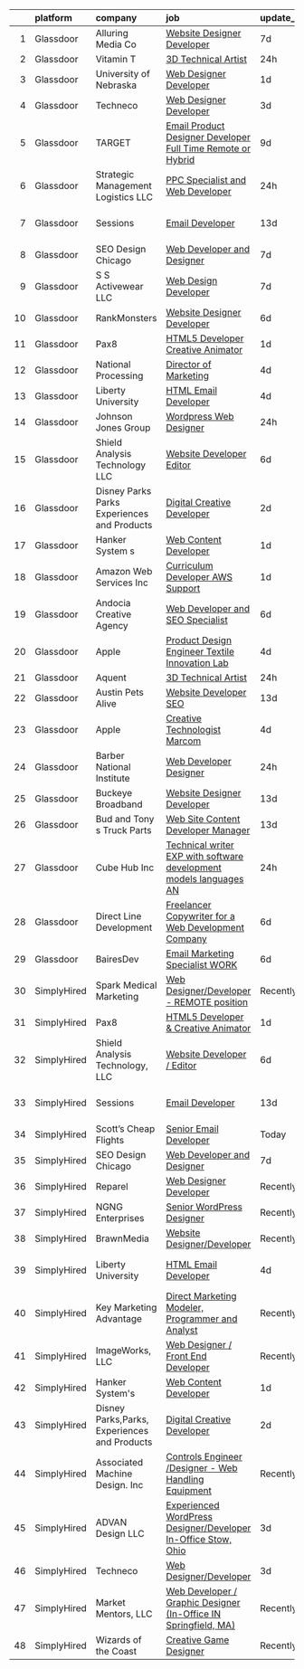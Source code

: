 

|    | platform    | company                                      | job                                                                                                                                                                                                                                                                                                                                                                                                                                                                                                                                                                                                                                                                                                                                                                                                                                                                                                                                                                                                                                                                                                                                                                                                                                                                                                                                                                                                | update_time   | location                  |
|---:|:------------|:---------------------------------------------|:---------------------------------------------------------------------------------------------------------------------------------------------------------------------------------------------------------------------------------------------------------------------------------------------------------------------------------------------------------------------------------------------------------------------------------------------------------------------------------------------------------------------------------------------------------------------------------------------------------------------------------------------------------------------------------------------------------------------------------------------------------------------------------------------------------------------------------------------------------------------------------------------------------------------------------------------------------------------------------------------------------------------------------------------------------------------------------------------------------------------------------------------------------------------------------------------------------------------------------------------------------------------------------------------------------------------------------------------------------------------------------------------------|:--------------|:--------------------------|
|  1 | Glassdoor   | Alluring Media Co                            | [Website Designer Developer](https://www.glassdoor.com/partner/jobListing.htm?pos=126&ao=1136043&s=58&guid=00000181420f76d5b10a90a3b1a4826f&src=GD_JOB_AD&t=SR&vt=w&ea=1&cs=1_2bfa8b9f&cb=1654670719005&jobListingId=1007906581302&jrtk=3-0-1g510utnoi6jt801-1g510uto8jor2800-295cdde55712cc59-)                                                                                                                                                                                                                                                                                                                                                                                                                                                                                                                                                                                                                                                                                                                                                                                                                                                                                                                                                                                                                                                                                                   | 7d            | Remote                    |
|  2 | Glassdoor   | Vitamin T                                    | [3D Technical Artist](https://www.glassdoor.com/partner/jobListing.htm?pos=115&ao=1110586&s=58&guid=00000181420f76d5b10a90a3b1a4826f&src=GD_JOB_AD&t=SR&vt=w&cs=1_6872a4a8&cb=1654670719004&jobListingId=1007924250804&cpc=654405A9B1E0A9F5&jrtk=3-0-1g510utnoi6jt801-1g510uto8jor2800-b676246afe9ffab5--6NYlbfkN0DMrcEu7yrtATojKJA7cEzGQ3FdRGWLh0CZQInL4ECGI6k5tN82kdM0OKoro5eXmjqrlAnDtckO5oeRnp0WuwL4LRISKzB96TROHOn88Gkm_ZjVTDxR6yvKi-wTEpxbYoH4Q9Epgd_JwKUcv74onN9sPbFCnxTAPOYzeQVeoWsKFFG48aRyXPbZg_c8o8HQUkyBLeP18y6gGbj-KIS4NwKuHzAz3iHbjP5NMaPDpdMCUrbO1SPcQE5Q_i_n8wWPzJzYgDxcHcLWFjmxGG2SN2oE9dEG_3tyGv7q4xSefD5M16GuxkRY651kTaj3e3BYoZ1mPBX6rWTFuRH4ngFdeFT4-eXctfyuYKcKSZBf-VPc1Tx8T-28Rjv5ztYdtDaCKIQuY5r2HZPiJ0rjs7Ee65oacf8VgrbIRB7KTFtzgZnpIkdsTIOp2EXkDxEmYL1PvHuFic4n7EHbvA8LIbdS3h8DBsynNnbZdQc%3D)                                                                                                                                                                                                                                                                                                                                                                                                                                                                                                                                                                            | 24h           | Remote                    |
|  3 | Glassdoor   | University of Nebraska                       | [Web Designer Developer](https://www.glassdoor.com/partner/jobListing.htm?pos=130&ao=1136043&s=58&guid=00000181420f76d5b10a90a3b1a4826f&src=GD_JOB_AD&t=SR&vt=w&cs=1_4932908f&cb=1654670719009&jobListingId=1007921911914&jrtk=3-0-1g510utnoi6jt801-1g510uto8jor2800-89ffd1f29559e3c7-)                                                                                                                                                                                                                                                                                                                                                                                                                                                                                                                                                                                                                                                                                                                                                                                                                                                                                                                                                                                                                                                                                                            | 1d            | Lincoln, NE               |
|  4 | Glassdoor   | Techneco                                     | [Web Designer Developer](https://www.glassdoor.com/partner/jobListing.htm?pos=119&ao=1136043&s=58&guid=00000181420f76d5b10a90a3b1a4826f&src=GD_JOB_AD&t=SR&vt=w&ea=1&cs=1_fa71305d&cb=1654670719004&jobListingId=1007917975416&jrtk=3-0-1g510utnoi6jt801-1g510uto8jor2800-5066b3ab79b21723-)                                                                                                                                                                                                                                                                                                                                                                                                                                                                                                                                                                                                                                                                                                                                                                                                                                                                                                                                                                                                                                                                                                       | 3d            | Remote                    |
|  5 | Glassdoor   | TARGET                                       | [Email Product Designer   Developer  Full Time Remote or Hybrid ](https://www.glassdoor.com/partner/jobListing.htm?pos=121&ao=1136043&s=58&guid=00000181420f76d5b10a90a3b1a4826f&src=GD_JOB_AD&t=SR&vt=w&cs=1_3b979b85&cb=1654670719004&jobListingId=1007900471696&jrtk=3-0-1g510utnoi6jt801-1g510uto8jor2800-d89c527548f3a6a0-)                                                                                                                                                                                                                                                                                                                                                                                                                                                                                                                                                                                                                                                                                                                                                                                                                                                                                                                                                                                                                                                                   | 9d            | Minneapolis, MN           |
|  6 | Glassdoor   | Strategic Management   Logistics  LLC        | [PPC Specialist and Web Developer](https://www.glassdoor.com/partner/jobListing.htm?pos=128&ao=1136043&s=58&guid=00000181420f76d5b10a90a3b1a4826f&src=GD_JOB_AD&t=SR&vt=w&ea=1&cs=1_3c343301&cb=1654670719005&jobListingId=1007923523357&jrtk=3-0-1g510utnoi6jt801-1g510uto8jor2800-b8264b3868177b54-)                                                                                                                                                                                                                                                                                                                                                                                                                                                                                                                                                                                                                                                                                                                                                                                                                                                                                                                                                                                                                                                                                             | 24h           | Remote                    |
|  7 | Glassdoor   | Sessions                                     | [Email Developer](https://www.glassdoor.com/partner/jobListing.htm?pos=124&ao=1136043&s=58&guid=00000181420f76d5b10a90a3b1a4826f&src=GD_JOB_AD&t=SR&vt=w&ea=1&cs=1_15a55469&cb=1654670719004&jobListingId=1007892911306&jrtk=3-0-1g510utnoi6jt801-1g510uto8jor2800-9548a622875b6647-)                                                                                                                                                                                                                                                                                                                                                                                                                                                                                                                                                                                                                                                                                                                                                                                                                                                                                                                                                                                                                                                                                                              | 13d           | San Francisco, CA         |
|  8 | Glassdoor   | SEO Design Chicago                           | [Web Developer and Designer](https://www.glassdoor.com/partner/jobListing.htm?pos=118&ao=1136043&s=58&guid=00000181420f76d5b10a90a3b1a4826f&src=GD_JOB_AD&t=SR&vt=w&ea=1&cs=1_354627e6&cb=1654670719004&jobListingId=1007905745551&jrtk=3-0-1g510utnoi6jt801-1g510uto8jor2800-edb5c12235ecbca6-)                                                                                                                                                                                                                                                                                                                                                                                                                                                                                                                                                                                                                                                                                                                                                                                                                                                                                                                                                                                                                                                                                                   | 7d            | Remote                    |
|  9 | Glassdoor   | S S Activewear LLC                           | [Web Design Developer](https://www.glassdoor.com/partner/jobListing.htm?pos=104&ao=1110586&s=58&guid=00000181420f76d5b10a90a3b1a4826f&src=GD_JOB_AD&t=SR&vt=w&cs=1_cb188b65&cb=1654670718997&jobListingId=1007907546318&cpc=859E8375EF74B3CF&jrtk=3-0-1g510utnoi6jt801-1g510uto8jor2800-9a94e0e65c736bca--6NYlbfkN0Ajr136nt6A_LHOZ7dazkZBMRVGXfFx1UH3hXSlGZi78qV2vh4IIPaG56QxCFgA56Adpr9RaXdipIXu1R4bmSOvMziN5foyE-Hu6-wOJzorB798i-BTTof0WkY407sJ8JJ-b48jkEdELNvzxft-sRf5NMtJ6JiYIBRDHRpWroXbQqBaO_5kxxHvN-KYbt9H9FU-F8bCVWeed56PDkhqUEuRGHhHzWK0Nu3lZP0kPet2iRwACwaCwOfDb-EMyWgGqkFBfEX0pZYyDDoo67LMiU5gVWP8y8nrdgrxfW8xZPDd7nd8kIL1_9PGLJ-K0K97tnF0AmKrmVN75tK-dEM6sJcGKpVt3GahmUFfa00_tA8DVnxXoVhhkc6bTDv65Hq2cEDWNFiKUO8OlNcfRuXG6L3qh4z1daCCXWISt0xRCSm5rEtvxV2QhP2Hy1B2GBP0IF7EuSzLWAtjkAPrg3tsdTG22g9Cr4PguJyc6m9VmLJAq5XJN0LqP3osJFIo5ZD7kVt5hr8iO6xQQw3J1Dt4ywMcRriKFtI9JssEPMJq9ey7LiUjN5BbOWFaOtJY9AVFgHS0BkRT5DQm-E5d30JlOqVugcqIVq8v8i3RTg-ON-fO-Mt3i1Q3F1CV_WZ6mhO1CVFQIHr3eEq1n-3Tjs_bZgFnOI4-LrXbQ325YyWSpBFpR2B6yCoSW8_Vb4noEsLrPYv5q7C_TOzKv64kDWWLgNXewmyMBr0F51g9IceQM8J3MvjEES3ujFsqL2FV1Tl8PtY%3D)                                                                                                                                                                                                                                                                           | 7d            | Bolingbrook, IL           |
| 10 | Glassdoor   | RankMonsters                                 | [Website Designer Developer](https://www.glassdoor.com/partner/jobListing.htm?pos=122&ao=1136043&s=58&guid=00000181420f76d5b10a90a3b1a4826f&src=GD_JOB_AD&t=SR&vt=w&ea=1&cs=1_4fbd7de3&cb=1654670719004&jobListingId=1007910337383&jrtk=3-0-1g510utnoi6jt801-1g510uto8jor2800-674257233b906c81-)                                                                                                                                                                                                                                                                                                                                                                                                                                                                                                                                                                                                                                                                                                                                                                                                                                                                                                                                                                                                                                                                                                   | 6d            | Oklahoma City, OK         |
| 11 | Glassdoor   | Pax8                                         | [HTML5 Developer   Creative Animator](https://www.glassdoor.com/partner/jobListing.htm?pos=117&ao=1136043&s=58&guid=00000181420f76d5b10a90a3b1a4826f&src=GD_JOB_AD&t=SR&vt=w&ea=1&cs=1_82fc2706&cb=1654670719004&jobListingId=1007921790278&jrtk=3-0-1g510utnoi6jt801-1g510uto8jor2800-94e32ab3bd5f2716-)                                                                                                                                                                                                                                                                                                                                                                                                                                                                                                                                                                                                                                                                                                                                                                                                                                                                                                                                                                                                                                                                                          | 1d            | Denver, CO                |
| 12 | Glassdoor   | National Processing                          | [Director of Marketing](https://www.glassdoor.com/partner/jobListing.htm?pos=105&ao=1110586&s=58&guid=00000181420f76d5b10a90a3b1a4826f&src=GD_JOB_AD&t=SR&vt=w&ea=1&cs=1_1efac529&cb=1654670718998&jobListingId=1007916964215&cpc=3B453408E5782294&jrtk=3-0-1g510utnoi6jt801-1g510uto8jor2800-dc6cab13f25e018c--6NYlbfkN0AO-lx13pzomzdSppJUWL3QXsQT8oyFk4U4LWH8QC50ColyNbWeS4BJzYXHWe0txg8CfUGoEEFySOmU_Gayl2XdIB9dvWMJG8hAmScqqUOk8-tvtY76W36MKcp7hcK7cXkDpVr4IV94xAZg-Q2B_bjpuKX6JGgzId8Sz0C_POTt1D2jncYGW4vnO8To6aTSApGZotzpuwoE3WzFFoVUVvtinpDKeJeCrTcGJPnqI1uUlU0YLXQfJxyAFd2Asn_Mi2RUvH1WouKzb9ZLHU4ub1XcalaBphByBGH6ErYeIVg-WCwhvvw0mgqXfLPItx_ytZ8u6emL-DE1xsiS92M1JuhA7oEpSSzIPv2JrZDfDiL5mOuYbDgp3uyXbDwIj-s0ZzwEsqgBzGQPg_SdjiP34ApkYuv8ztjPMPLxa84uVvxn9RgvYx41iYh3Otpo7ul6xIonoEqK0lnd-qiZDNLap9tKgwGF0I2AjO6kvlcrAo_jvmPe6EjFDHkY5ioQw1RD29-1VHa6zNdc_w%3D%3D)                                                                                                                                                                                                                                                                                                                                                                                                                                                                                                                       | 4d            | Orem, UT                  |
| 13 | Glassdoor   | Liberty University                           | [HTML Email Developer](https://www.glassdoor.com/partner/jobListing.htm?pos=108&ao=1110586&s=58&guid=00000181420f76d5b10a90a3b1a4826f&src=GD_JOB_AD&t=SR&vt=w&ea=1&cs=1_a1e8dc55&cb=1654670719003&jobListingId=1007915758186&cpc=8795CF9063CD573D&jrtk=3-0-1g510utnoi6jt801-1g510uto8jor2800-8008f5f408073523--6NYlbfkN0DJj_xBnMkxta0JkMhp2zrLnOUztiQYfsFoMajxVnxJH1F0cTi7s2M4ahEdLdWFO-BqmRaLUpbwRIZ7IJNE5Jhy2Q0vZVUdHycJeJyACt3qfLEXBtyRyPrgrnr3HxdQLYX3EwJ4XPiDxoSfjsS-rituzWuBLTDBkYgFntRSehJ6_bQZ9iUcKZ1AGEA1ZSy-_-T9RKRuvADRKy2x34fDEx1FAJkBehqWEDXQ_xxn7LT-JYkLa8ZQgnKZVbW_00pYifZFtRKmxoPXwmjIPjnu5tpoPOSL2PuStkEM1luHdpSsgLTNcPCZlksWKGsKbI6BysEbDtmdZ6wzgXScQFpJTt2eWVLpNhB6Unw00imNo6_yfw743MsZipFHmREeVqkwGXeostkyKp7ao5-keHwqy3NZIkA4H9Z2OO9hYMSYqFkqs1jO6QtoOCboHnpvjNGEDubPVnyaoJMFiA3UA3tpfVQytDc3viEXIJspuk5AYxYjznzmdtccDqfr)                                                                                                                                                                                                                                                                                                                                                                                                                                                                                                                                                    | 4d            | Remote                    |
| 14 | Glassdoor   | Johnson Jones Group                          | [Wordpress Web Designer](https://www.glassdoor.com/partner/jobListing.htm?pos=106&ao=1110586&s=58&guid=00000181420f76d5b10a90a3b1a4826f&src=GD_JOB_AD&t=SR&vt=w&ea=1&cs=1_6960b02f&cb=1654670718998&jobListingId=1007923885655&cpc=853DEF62E69EE75B&jrtk=3-0-1g510utnoi6jt801-1g510uto8jor2800-74ba3f37502d1dbb--6NYlbfkN0Dx3r3E47sSe5bB3PIy1uzBZvlB7xy2NhfhZMlxQTsxrNljbzALwoFlemZqpwsA4X5YAZchh29iNBPa5Dm-Lz20zJ6TY0w5NPSqnN7l5qEJlcjTATVKvKCKvfynWotjZDWt-DUjluayW79kr6SjlA35I_6Fou1avHhH58zd5xjzWBtru1mOw_Fo1A-fGR_PM_GAwk4GVgLYNcQb396TLEycXGZr_IqZFTKTgH7cuBYrcgZDlAXd2bmt0RW0KeWdLJ7SB5H_Fy2KpuwsmA9wQwUVbaDwLECE_C8JQpKLtKob3SKXjRwAqT50lKe8IBRmlHMZX8oEueQ13IbpqwQDRs2wM-yOn2kegOF0QmUw0yiitEzb71Bx16zExIsoFAUIERE2KG6TC0eXmsFtuOIih2G2ezFgUopl6sKJgvB6sU2U4_fK12Sq1_m7origGhjBesxHt4Ik7UFYCZPab9kevnGk5F69oVsgWJELR_JsxATVeZRngNp0rjESwwfYVqqxgDBO5L7qkE-xlg%3D%3D)                                                                                                                                                                                                                                                                                                                                                                                                                                                                                                                      | 24h           | Remote                    |
| 15 | Glassdoor   | Shield Analysis Technology  LLC              | [Website Developer   Editor](https://www.glassdoor.com/partner/jobListing.htm?pos=101&ao=1110586&s=58&guid=00000181420f76d5b10a90a3b1a4826f&src=GD_JOB_AD&t=SR&vt=w&ea=1&cs=1_3b32d096&cb=1654670718997&jobListingId=1007910318418&cpc=F23077D7ED2226A1&jrtk=3-0-1g510utnoi6jt801-1g510uto8jor2800-1892fc351d5545fc--6NYlbfkN0A7LSr4CKZbumFuJknH5ykF-QeZfrUa1JqeHNw83nAVsH8lo3uH_6lugSpin4uZHVi1kMiaB4MGUQ-QxtgHE0ovt8yOD-Sl5ApIsHXCZxiEtMS6SqhOo4dhLxdscFZ0bESxhugF_VPlDnSTY0-BF8B2APJCm9FWs9Q941fcoRAxd96HFbEEwfsf4VR_194Ot_UIL7434uldTTw7inWa74j0Zwj80v6KQ9-nKu7AVlWHChMYlUUdVPO8OwwqQ9ESqaAEbPtlKL3rvZrgvv3YZZD4cAfOwi3qleA9-OH_zfC80Omz1stdkFGtEzab3wqM1rN-0Qeh9GzdTAOSQrgNBHGlEsHQMrHLdl95SuvRjo2TmJ4Fs0qoO_67lwmIqwBXaCGGjPFj5OC9yCTLtuuh9iKwIOka2cOWVGcDRHmis1P3M28q0hIKkyZvIBc2UawxHPtrl-oylZbeM7YU70ZrUKsP2C5JfLy82GY8FkxXPif8LRU8qJoNk9eBlagKoC2IDb5nPFAZ8OQ_4w%3D%3D)                                                                                                                                                                                                                                                                                                                                                                                                                                                                                                                  | 6d            | Fort Belvoir, VA          |
| 16 | Glassdoor   | Disney Parks Parks  Experiences and Products | [Digital Creative Developer](https://www.glassdoor.com/partner/jobListing.htm?pos=109&ao=1110586&s=58&guid=00000181420f76d5b10a90a3b1a4826f&src=GD_JOB_AD&t=SR&vt=w&cs=1_8b068616&cb=1654670719003&jobListingId=1007919203776&cpc=FB7E4A1762AE5BEC&jrtk=3-0-1g510utnoi6jt801-1g510uto8jor2800-5c1bccbd7b2ce9ee--6NYlbfkN0DAFTyt7pbDCC2JPO79CSdi1dIb81yjczP5qsKcZIxgiRd1qisRd4re16D_VG3-wzWgmoe7oQDeeAIvolxAjDaPvFxS9dXZBFaq5HoUG9jpdyR6O86mo0bpt1FEZExDBSlXAvlp_Zpdk8xvK9F3UBlZRW-7WhXetAo2rdal1acZF4iGmnLcGel9XEmoflYTxGIf1dyWmfUKVTjaSVaTg88pBFK9pJFxvJ2SxEaNK08a2sseCCUrrU9TDPpTxs87xbgjUripenKp6ImhV_RpK5QSbkEWJG_rVoF9yzpxiUBsShXF57tI18YsONZVCEOXPXHR54wAwg3S9Wj3z2JJ5B13MzZ9vAS7PHN0zb8WgMoeKCP8G33hQyEcY6bliWHtzRTf9tdhFvfDDcP92veZQ2qsJhsK6WVLFU9zqoxNvYwmpygKckqPD92Xh1w27t7K1MA%3D)                                                                                                                                                                                                                                                                                                                                                                                                                                                                                                                                                                                                     | 2d            | New York, NY              |
| 17 | Glassdoor   | Hanker System s                              | [Web Content Developer](https://www.glassdoor.com/partner/jobListing.htm?pos=116&ao=1136043&s=58&guid=00000181420f76d5b10a90a3b1a4826f&src=GD_JOB_AD&t=SR&vt=w&ea=1&cs=1_45ea5560&cb=1654670719004&jobListingId=1007920966722&jrtk=3-0-1g510utnoi6jt801-1g510uto8jor2800-4bd204d5999c692c-)                                                                                                                                                                                                                                                                                                                                                                                                                                                                                                                                                                                                                                                                                                                                                                                                                                                                                                                                                                                                                                                                                                        | 1d            | Remote                    |
| 18 | Glassdoor   | Amazon Web Services  Inc                     | [Curriculum Developer  AWS Support](https://www.glassdoor.com/partner/jobListing.htm?pos=120&ao=1136043&s=58&guid=00000181420f76d5b10a90a3b1a4826f&src=GD_JOB_AD&t=SR&vt=w&cs=1_2ccecba5&cb=1654670719004&jobListingId=1007920772166&jrtk=3-0-1g510utnoi6jt801-1g510uto8jor2800-3262a55aecb4d11c-)                                                                                                                                                                                                                                                                                                                                                                                                                                                                                                                                                                                                                                                                                                                                                                                                                                                                                                                                                                                                                                                                                                 | 1d            | Remote                    |
| 19 | Glassdoor   | Andocia Creative Agency                      | [Web Developer and SEO Specialist](https://www.glassdoor.com/partner/jobListing.htm?pos=123&ao=1136043&s=58&guid=00000181420f76d5b10a90a3b1a4826f&src=GD_JOB_AD&t=SR&vt=w&ea=1&cs=1_9a85a2ac&cb=1654670719004&jobListingId=1007910325652&jrtk=3-0-1g510utnoi6jt801-1g510uto8jor2800-3e71974dd9827fa4-)                                                                                                                                                                                                                                                                                                                                                                                                                                                                                                                                                                                                                                                                                                                                                                                                                                                                                                                                                                                                                                                                                             | 6d            | Remote                    |
| 20 | Glassdoor   | Apple                                        | [Product Design Engineer   Textile Innovation Lab](https://www.glassdoor.com/partner/jobListing.htm?pos=112&ao=1110586&s=58&guid=00000181420f76d5b10a90a3b1a4826f&src=GD_JOB_AD&t=SR&vt=w&cs=1_ce8f100f&cb=1654670719003&jobListingId=1007917013213&cpc=F41FEAB56D215062&jrtk=3-0-1g510utnoi6jt801-1g510uto8jor2800-52557b5b7159e8dc--6NYlbfkN0BvKrLyj5gPmtZO9T8euul8TCxuuKNOtzRJOomxnwSEodTz2Bc-sPZlO_uSwsktAegDR1oWscXc6y5cIzScMivEGUDF7TsR9GJfA1o2R9LVONX0MO5HKvPyRhHzyXYTk0-ck0wrId3uCHs6m71IsJd5JVCZfyO4cu6_J1qASvZ8qLGOFRFogl8G3XS_0qOQiZNvngnMV8vrHiQwjO-RpfEkAgUw-pfoMVoxdmREfWaGC0P8I_PJR9UIj_xky3Ci5Sx9bl8430gddBAJhu81Hm9nAV-tgEbN1X8YVzw3y2XC5ll1aY7sn_GcVVCVN6whoqCswmJpxTOIPtZbuMtqVj4wh9InN_xVGX_w20qsm5kptMgPpKyP7IlBdvBPgqDPaqEqhCMSTSulZ3hzxhzFOBHXzX5oFSgTLcyiWzOeZS4QVXRwY0-v9nw_39u5hFyDdD0Wh0aARlyUCfL4FXGg8S69fwX7WnbAIAaHYMPK9Ibj7WApXRvVWiJV5s2ZpgVem4KaFMYacg2PT2JF9MPMd3gjZNoiAy_zFDY08TtazyallKEJnDPnfKnDhQcWkHZ-sOi5vLxht6Kbc74vI7iwgFHnb21cHkG6UOGQPh7D8D6aZ7vI8pNvHoqHeqFdprrejlkm8Y3lWhxx_x5LZpOl1DxONXgo_gyQvhDzlOokU8se5IwwMGGs60owm6maTzpgwWKFGr6aioF_qveRk4GA7j6JdGfw0SsdpplWl8lOU3xfvMETotA2Ae9FEW7AhOKO-8ABMgKC6Mi32QJSjlVRovw2PErAxwB7jFBq4KBCX-TOyhsgPx6dE4URpyZ-qrH664OUjfQJtpXqYT2lZEjlueL2kn9ZY39YAIv4BtECqMzgU0dmOTbwMOhLmXqhu22tAj9CGuj-xk7hBPuVU_vHcfJu3YUwIJLXypulXP8fRwySCN-qoqF3BSGsP7BiAhf8FuWaym6R90XUE_uou7Mfy3DL-N-Xh-irVpYi9NAJ1JNecQ%3D%3D) | 4d            | Cupertino, CA             |
| 21 | Glassdoor   | Aquent                                       | [3D Technical Artist](https://www.glassdoor.com/partner/jobListing.htm?pos=114&ao=1110586&s=58&guid=00000181420f76d5b10a90a3b1a4826f&src=GD_JOB_AD&t=SR&vt=w&cs=1_1a2a81a9&cb=1654670719003&jobListingId=1007923719283&cpc=9DC6E4D8324653EE&jrtk=3-0-1g510utnoi6jt801-1g510uto8jor2800-543a1d89cc196ac1--6NYlbfkN0DMrcEu7yrtATojKJA7cEzGQ3FdRGWLh0CZQInL4ECGI9gD0Wolx9R2EDT7B77c2cRZWsv8m3llZu--9Lw114O_skrLyF_I6SgxSxzYeplcDPXGdHein_SZiLSSfcxNX90WARoK4PLXqXq75b43CDnftlS_FE9aV2wRJHGfXTKNI-lpgqnQCep4BsbTXJdXy5xIVaYDFD6E56PEGPXqzq6HZVLCIQsoy58RyakzeYvdZ-d6X6iSzohclBnBueWeX_S9bRJOXub7y-SN0hcl7o72UzqGVMG-XMYd-ckUEuyqAsm8Vgb4mtwcdKsv6aG2fj445F24CzM1Z-ni_z81ySNfxFcgEHqrtuazN51PfbTEKNi3s_LovXiihUj7o3aY-nn72YYt14T1-7zjPX-2lDOv0ONXY4RB2QcUtlqWvXq4q7T-oS8D48Qt99a9dd4hzzHvb8VdHgoVyg%3D%3D)                                                                                                                                                                                                                                                                                                                                                                                                                                                                                                                                                                                              | 24h           | Remote                    |
| 22 | Glassdoor   | Austin Pets Alive                            | [Website Developer  SEO](https://www.glassdoor.com/partner/jobListing.htm?pos=127&ao=1136043&s=58&guid=00000181420f76d5b10a90a3b1a4826f&src=GD_JOB_AD&t=SR&vt=w&ea=1&cs=1_027d0540&cb=1654670719005&jobListingId=1007892223346&jrtk=3-0-1g510utnoi6jt801-1g510uto8jor2800-3bcc958718c3cf9d-)                                                                                                                                                                                                                                                                                                                                                                                                                                                                                                                                                                                                                                                                                                                                                                                                                                                                                                                                                                                                                                                                                                       | 13d           | Austin, TX                |
| 23 | Glassdoor   | Apple                                        | [Creative Technologist  Marcom](https://www.glassdoor.com/partner/jobListing.htm?pos=125&ao=1136043&s=58&guid=00000181420f76d5b10a90a3b1a4826f&src=GD_JOB_AD&t=SR&vt=w&cs=1_2bfb7c13&cb=1654670719005&jobListingId=1007917363609&jrtk=3-0-1g510utnoi6jt801-1g510uto8jor2800-666f3071f17e62e5-)                                                                                                                                                                                                                                                                                                                                                                                                                                                                                                                                                                                                                                                                                                                                                                                                                                                                                                                                                                                                                                                                                                     | 4d            | Cupertino, CA             |
| 24 | Glassdoor   | Barber National Institute                    | [Web Developer Designer](https://www.glassdoor.com/partner/jobListing.htm?pos=107&ao=1110586&s=58&guid=00000181420f76d5b10a90a3b1a4826f&src=GD_JOB_AD&t=SR&vt=w&ea=1&cs=1_7b5b5be9&cb=1654670718998&jobListingId=1007924789569&cpc=9C2286EA3771AAF6&jrtk=3-0-1g510utnoi6jt801-1g510uto8jor2800-6e16d3ab5abbf78a--6NYlbfkN0CQ8XWnopUwa2N10crpRVKCxVtySCUBlVivHB_lAYh7Jd-INwIO3-Qg6-ABR5Fuy4QPYhOoO-o_zNVo4BoJX4SrEdwTA6XBteWNF1MW3sIHJ3bhv5Z-Fy5PnYYy_aTeYtorIrhqi3IohZiWJu_KGc_b4EUbvDc0jXnAsre9q-OX2a_d6DaE2jS5cqSOqlNbBjdwxjqfvcbCTt0Jd8BZnGYyv2HlzVe1FD5q5uyYk2M1syBRf208p1D98SJeG5NuCWypw3milM-klFmLh3ZgAt4J3Std7cZYGeSywxVT4Tkkay-OcNhz64sL_wzC6H7zl8R8oTRSOO7p149S6iDWR4hobeav8JDCzAlGa9C7G1gVEXCMCwrOf8pqQBDtquewlQlVfA2AK6HoViNnqcFqWVJ5Uu_x8GimlEtWeAv8em79L1VM_WOMXj2HBfFtQ5x_9U_tU325BVAfj8l4WgzHeS2CLEku3cwBiossuVNsp1pM-8A2ccjZuEV1xbDBimL7nFGKgwnwbNlWrKykuaj-P4EyjakH_eHzwRqHaRRgluvclA%3D%3D)                                                                                                                                                                                                                                                                                                                                                                                                                                                                                      | 24h           | Erie, PA                  |
| 25 | Glassdoor   | Buckeye Broadband                            | [Website Designer Developer](https://www.glassdoor.com/partner/jobListing.htm?pos=113&ao=1110586&s=58&guid=00000181420f76d5b10a90a3b1a4826f&src=GD_JOB_AD&t=SR&vt=w&ea=1&cs=1_b85ce42e&cb=1654670719004&jobListingId=1007892444672&cpc=C4A69CCDBB3B9599&jrtk=3-0-1g510utnoi6jt801-1g510uto8jor2800-9d3796651fe43207--6NYlbfkN0DDmOwFuYy1-IGhenWxj6rZmHL3sido_coM9cPKCevLMh9RSnvCRogTTFMO-82f4dc21FJUjC2rci7LGqOPyQIvZuW5UBiz1-ZpCepqKz1azeuBgdLRUyGBNyWZJkyyzkX0hB6Nv7GEYchU7jHch1Yng2OHXqu9JtvBzn3gEAC0o7aS5MkJLn036p2_zFECVRVpHlQm0W_d7U_hQyps8R61ZLfBXaxZxUg0JtMdi2rP_DDVvtQUO8x0_M-DGIGkPVpkJiS88t0bCvrQK1w_b3VC7po1OaAmYL8s2C1Clk3nqncqRk32ff9_81SOwCYqIJ7O_y4omP-WyPwLyaHAWPnO90neMmKnET8xOf3pKp_3FOmCNdfAWK0l1VLT95d1tTVt47ER0xJEkboJ89nzz2YMZihy_h6IgMh5MpFTFSUXucvYkwQv1asKRQk7xui96AoO7j0vBgZqU25FVjDteGzT-VAaHUrJBT5pIW4Hwel9_sf009Ke9h8AoZ9PIysO6pBCCmIPmZ9PpA%3D%3D)                                                                                                                                                                                                                                                                                                                                                                                                                                                                                                                  | 13d           | Toledo, OH                |
| 26 | Glassdoor   | Bud and Tony s Truck Parts                   | [Web Site Content Developer Manager](https://www.glassdoor.com/partner/jobListing.htm?pos=103&ao=1110586&s=58&guid=00000181420f76d5b10a90a3b1a4826f&src=GD_JOB_AD&t=SR&vt=w&ea=1&cs=1_28fe6fcc&cb=1654670718998&jobListingId=1007892151006&cpc=B6B3C9DFD680C28D&jrtk=3-0-1g510utnoi6jt801-1g510uto8jor2800-37a9e411a789a9f8--6NYlbfkN0CMqAU-OFBhsNaRR6vp3pP6x0mFi-Km7glRX3whY4SgNIBIyXQ9AXISazul6OWJ2Bk5SXF1yXZv6S8dni972IUibODOVIXi2_HBUt_lfApBnXxryqLNYKnIy-uaGMWiJwnmBruXJKjnfDAOyDxhXq17uEk7hpm0FSAIZ3wee1DTvTZWAko0FNAYIrJoFQhaWZHrBxd5PisOqiavx-D1Z90AA9-rfTgIS_O4soPUaRFTn13-blv40GUPG3MwENfYl2SlfsuriJEQLznQtXaj-MBqnHwk4VipJhoPRoY3iskZ2QfIEaBzTTwNmJEyYKXsPD3DaQ_ZSi-fwHiZalzx6gkwVLcSRwS_zg2TIOkvqY9KW5EgbL7V1LOaSr4pbsjnB1dPEpV--5db7tQ2tDX16lNvh0nKtoFvAp0ld2-V9XdOA32KbAa1s1rCl6fyrav_b28iidnk5jgoPS5z3SGiyuh5N8UOjM4FUx2DqsbsQsBctul8pqdtQXxsIQm-YbzIeGM77N5eUHzU3Ggrpx88Oy7q)                                                                                                                                                                                                                                                                                                                                                                                                                                                                                                      | 13d           | Romeo, MI                 |
| 27 | Glassdoor   | Cube Hub Inc                                 | [Technical writer  EXP with software development models   languages  AN](https://www.glassdoor.com/partner/jobListing.htm?pos=110&ao=1110586&s=58&guid=00000181420f76d5b10a90a3b1a4826f&src=GD_JOB_AD&t=SR&vt=w&ea=1&cs=1_f8c854fa&cb=1654670719003&jobListingId=1007923148412&cpc=FB7E4A1762AE5BEC&jrtk=3-0-1g510utnoi6jt801-1g510uto8jor2800-321669fde8de9f0b--6NYlbfkN0CYTrP2MReuBlROm19G8TXqBXouW2qqVrLkihxTFAjaYCIWXfRtmZrShEMZzAnDSveJIvg37mX6y_JNEgT0XyzQEEV2oINxPlOTYH72u3_iAimE5fqxFrcmCC8FWQtXcDplQN1CgpCxaoStP793ZB-fTQWJTFwPcUaRXj_lwpTvV6Jj4Y_hwZqtHTkfX71LTfyR6aluqJY92AZemR6qlSLsUt3tgAs_vzyT3vbKMnEo0LXwP_XIkvQysSo5uG8KLEXWRh1XfQTc71GoaP-jKZGRl8FSUwZM2kvIHNeAtRTiDHUXYasTEeo165mYMcsMIz6saC623v7MLcy7VYuufioyTR5txv9bIla2Eg1Cv3-sQXY1nOhpnDr-buKrxf_fEbP1loVSFzgv6RYBOBUvB5sRvuff5bpYNxX2lmb78KPQ9XCw_QS4ZJjXE1DHxupMR7UvnM5sn7k3vwePw5upKGe1_jgGJ7omp741nZOHjlj6-wV8tbE2NDa63gvruSdLMrySNbEGenYu4sHr3aLZX2-K)                                                                                                                                                                                                                                                                                                                                                                                                                                                                  | 24h           | Remote                    |
| 28 | Glassdoor   | Direct Line Development                      | [Freelancer Copywriter for a Web Development Company](https://www.glassdoor.com/partner/jobListing.htm?pos=129&ao=1136043&s=58&guid=00000181420f76d5b10a90a3b1a4826f&src=GD_JOB_AD&t=SR&vt=w&ea=1&cs=1_ad9a4fcf&cb=1654670719009&jobListingId=1007909637293&jrtk=3-0-1g510utnoi6jt801-1g510uto8jor2800-559b2378fc112b94-)                                                                                                                                                                                                                                                                                                                                                                                                                                                                                                                                                                                                                                                                                                                                                                                                                                                                                                                                                                                                                                                                          | 6d            | Remote                    |
| 29 | Glassdoor   | BairesDev                                    | [Email Marketing Specialist WORK](https://www.glassdoor.com/partner/jobListing.htm?pos=111&ao=1110586&s=58&guid=00000181420f76d5b10a90a3b1a4826f&src=GD_JOB_AD&t=SR&vt=w&cs=1_35cb010d&cb=1654670719003&jobListingId=1007909599138&cpc=F41FEAB56D215062&jrtk=3-0-1g510utnoi6jt801-1g510uto8jor2800-0bcc7050e843faad--6NYlbfkN0BfEGkshao4EhrCCf7LYqKO8VNtf9vkQrewuI3DmTR_-FNjQOZq6FDCm1wcPTrdsPfGE-gNHWD7abgq8RNsXt28BNbJn5Azybau4v_gfzqRThWLrOl1LG0AAL2vxR47VyXfbBOygU831DVyavXzCsXRY1UHMt7-M4s9Fy6wDf7mMdOs-OR4eTW1FhV6Vivlx-niDUjWMUOhlj72g2cX6sInkPevtXcN6WoqnSvbuYSuylsce_3FKS2Siz_KpWcxa5HlgDO0IrigSbmzwk6wpJNm0xEJFUXDaBczATyZXZqKusrihYnWsusf9zxAPpeVVglld_7FXmkPRnHNaRqUeFVpqHYeGzC38jqpTRzDa_bv03KW8J30W9paO142oA3AImMyHxNiTihNsvvExzTS1HiNFrYn5SMWqorM9kCW-hi4xfW2zhbUF9ksX8dHi4RIvqjx8qKBoNzGYx94FfFCWwK35DjE7Z4tHXdc5ZYnZgJQZ9SdVrXsm5UqkhfVp2gigJNiv-pok-y2Hgt0FtECcoiDR8x8II9dJlAhowWdmL_VNyDI4IZhppEI-LnXxK5EDuoZWKCkEwVSmhKBJUkc0qZX)                                                                                                                                                                                                                                                                                                                                                                                                                                              | 6d            | Colon, PA                 |
| 30 | SimplyHired | Spark Medical Marketing                      | [Web Designer/Developer - REMOTE position](https://www.simplyhired.com/job/35M66v77AdD9n8fOCx0TvbHKph55pnBEUtaBea4aPDsZPPSG2nNFfQ?q=creative+developer)                                                                                                                                                                                                                                                                                                                                                                                                                                                                                                                                                                                                                                                                                                                                                                                                                                                                                                                                                                                                                                                                                                                                                                                                                                            | Recently      | Remote                    |
| 31 | SimplyHired | Pax8                                         | [HTML5 Developer & Creative Animator](https://www.simplyhired.com/job/DcI9boA9QAGhvEhJ0nrKDcXbjJdV-Xc9RNA8XU8-WgXmrk0-CIjjnA?q=creative+developer)                                                                                                                                                                                                                                                                                                                                                                                                                                                                                                                                                                                                                                                                                                                                                                                                                                                                                                                                                                                                                                                                                                                                                                                                                                                 | 1d            | Denver, CO                |
| 32 | SimplyHired | Shield Analysis Technology, LLC              | [Website Developer / Editor](https://www.simplyhired.com/job/aB_9o3xir3qpJy5syTIy2N694yL97Zoc3Ew6O-NDkbfiG9ogOTDF1A?q=creative+developer)                                                                                                                                                                                                                                                                                                                                                                                                                                                                                                                                                                                                                                                                                                                                                                                                                                                                                                                                                                                                                                                                                                                                                                                                                                                          | 6d            | Fort Belvoir, VA          |
| 33 | SimplyHired | Sessions                                     | [Email Developer](https://www.simplyhired.com/job/GLpF0ugho9UjpCRpz_2U5IjR1PNkBGKYpx3wVYVFdcNpQO964jlxJQ?q=creative+developer)                                                                                                                                                                                                                                                                                                                                                                                                                                                                                                                                                                                                                                                                                                                                                                                                                                                                                                                                                                                                                                                                                                                                                                                                                                                                     | 13d           | San Francisco, CA         |
| 34 | SimplyHired | Scott’s Cheap Flights                        | [Senior Email Developer](https://www.simplyhired.com/job/exDI-yn4DtVF4LbcNh6OuTFd2PI7y56PF7zyTQ1vZI3FIYASeBHLmw?q=creative+developer)                                                                                                                                                                                                                                                                                                                                                                                                                                                                                                                                                                                                                                                                                                                                                                                                                                                                                                                                                                                                                                                                                                                                                                                                                                                              | Today         | United States             |
| 35 | SimplyHired | SEO Design Chicago                           | [Web Developer and Designer](https://www.simplyhired.com/job/FjzmiF5LocletrYRA1n-Axbq9osZZ5ZuleN5Fh7qXPRhqE4TPW8oeA?q=creative+developer)                                                                                                                                                                                                                                                                                                                                                                                                                                                                                                                                                                                                                                                                                                                                                                                                                                                                                                                                                                                                                                                                                                                                                                                                                                                          | 7d            | Remote                    |
| 36 | SimplyHired | Reparel                                      | [Web Designer Developer](https://www.simplyhired.com/job/ESUD2ppMzbUKga5He3PkepKNMebPHv1e_8B_P7F7FcjEwepwXg0FOw?q=creative+developer)                                                                                                                                                                                                                                                                                                                                                                                                                                                                                                                                                                                                                                                                                                                                                                                                                                                                                                                                                                                                                                                                                                                                                                                                                                                              | Recently      | United States             |
| 37 | SimplyHired | NGNG Enterprises                             | [Senior WordPress Designer](https://www.simplyhired.com/job/nNmOqtuT06Mk-lcmE7eheAXQQWiNMpXcVvCxka53D2mz1JIyK1uPSg?q=creative+developer)                                                                                                                                                                                                                                                                                                                                                                                                                                                                                                                                                                                                                                                                                                                                                                                                                                                                                                                                                                                                                                                                                                                                                                                                                                                           | Recently      | Remote                    |
| 38 | SimplyHired | BrawnMedia                                   | [Website Designer/Developer](https://www.simplyhired.com/job/78BxKl1R6BpfuVu8Kpk-1cxMOjiHDgxQMPxrbQ5J7eWU9PbYxXCHNA?q=creative+developer)                                                                                                                                                                                                                                                                                                                                                                                                                                                                                                                                                                                                                                                                                                                                                                                                                                                                                                                                                                                                                                                                                                                                                                                                                                                          | Recently      | Albany, NY                |
| 39 | SimplyHired | Liberty University                           | [HTML Email Developer](https://www.simplyhired.com/job/R6gH1EVOx4wfbx43QNwgJgGuvrI1X_On-441185M5T73ZhY4Xa9KYQ?q=creative+developer)                                                                                                                                                                                                                                                                                                                                                                                                                                                                                                                                                                                                                                                                                                                                                                                                                                                                                                                                                                                                                                                                                                                                                                                                                                                                | 4d            | Lynchburg, VA +1 location |
| 40 | SimplyHired | Key Marketing Advantage                      | [Direct Marketing Modeler, Programmer and Analyst](https://www.simplyhired.com/job/UdIscpimnW2wE8_h27Mny_tMoFR1tXnQsZT_LQshbt782-jsPUazvA?q=creative+developer)                                                                                                                                                                                                                                                                                                                                                                                                                                                                                                                                                                                                                                                                                                                                                                                                                                                                                                                                                                                                                                                                                                                                                                                                                                    | Recently      | Newtown, CT               |
| 41 | SimplyHired | ImageWorks, LLC                              | [Web Designer / Front End Developer](https://www.simplyhired.com/job/P-Qvgf8giFfzVJ1XN7qqCXweVx6qXKrWLxbkLCZsqlxPlHaVb_XSIQ?q=creative+developer)                                                                                                                                                                                                                                                                                                                                                                                                                                                                                                                                                                                                                                                                                                                                                                                                                                                                                                                                                                                                                                                                                                                                                                                                                                                  | Recently      | Vernon Rockville, CT      |
| 42 | SimplyHired | Hanker System's                              | [Web Content Developer](https://www.simplyhired.com/job/A4nFnpC7czExASKBLKIypVEuSnGIyZz2qXe1GRoCKe927sssPI57KA?q=creative+developer)                                                                                                                                                                                                                                                                                                                                                                                                                                                                                                                                                                                                                                                                                                                                                                                                                                                                                                                                                                                                                                                                                                                                                                                                                                                               | 1d            | Remote                    |
| 43 | SimplyHired | Disney Parks,Parks, Experiences and Products | [Digital Creative Developer](https://www.simplyhired.com/job/vPVQBGeWjB4m4sokCYZpPcl1th1_Ucfs027FQihRMQUDQidunaKYMg?q=creative+developer)                                                                                                                                                                                                                                                                                                                                                                                                                                                                                                                                                                                                                                                                                                                                                                                                                                                                                                                                                                                                                                                                                                                                                                                                                                                          | 2d            | King William, VA          |
| 44 | SimplyHired | Associated Machine Design. Inc               | [Controls Engineer /Designer - Web Handling Equipment](https://www.simplyhired.com/job/iK0kyM3IlVtiPO41wje1x2-evlu3rt5ztJr6E_2pjcvfffQPX3zl5g?q=creative+developer)                                                                                                                                                                                                                                                                                                                                                                                                                                                                                                                                                                                                                                                                                                                                                                                                                                                                                                                                                                                                                                                                                                                                                                                                                                | Recently      | Green Bay, WI             |
| 45 | SimplyHired | ADVAN Design LLC                             | [Experienced WordPress Designer/Developer In-Office Stow, Ohio](https://www.simplyhired.com/job/RAXqJE_18Km9ztxYeKDpml_cp8y7G9qdid1DGlXOnY9ssPkNluLReA?q=creative+developer)                                                                                                                                                                                                                                                                                                                                                                                                                                                                                                                                                                                                                                                                                                                                                                                                                                                                                                                                                                                                                                                                                                                                                                                                                       | 3d            | Stow, OH                  |
| 46 | SimplyHired | Techneco                                     | [Web Designer/Developer](https://www.simplyhired.com/job/KQs336V23DU70eIBi7-cTmPlhslH1zOzI_bIrydNTJLwg-uRPtkjYQ?q=creative+developer)                                                                                                                                                                                                                                                                                                                                                                                                                                                                                                                                                                                                                                                                                                                                                                                                                                                                                                                                                                                                                                                                                                                                                                                                                                                              | 3d            | Remote                    |
| 47 | SimplyHired | Market Mentors, LLC                          | [Web Developer / Graphic Designer (In-Office IN Springfield, MA)](https://www.simplyhired.com/job/6kf3uuwQ1EOl7Fl3dSxs72FKsBasyP0W-R29HngWXbHTwb_VXh3XfA?q=creative+developer)                                                                                                                                                                                                                                                                                                                                                                                                                                                                                                                                                                                                                                                                                                                                                                                                                                                                                                                                                                                                                                                                                                                                                                                                                     | Recently      | Springfield, MA           |
| 48 | SimplyHired | Wizards of the Coast                         | [Creative Game Designer](https://www.simplyhired.com/job/3U5NPAcld9zZ3VOc-NItCD-NzNvgqaZqPjmcmGZRZsaeN5WygOP2eA?q=creative+developer)                                                                                                                                                                                                                                                                                                                                                                                                                                                                                                                                                                                                                                                                                                                                                                                                                                                                                                                                                                                                                                                                                                                                                                                                                                                              | Recently      | Renton, WA                |